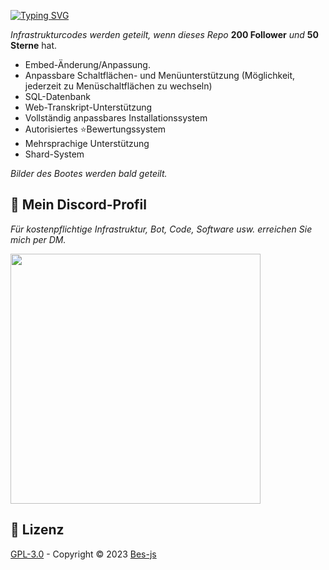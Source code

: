 [![Typing SVG](https://readme-typing-svg.herokuapp.com?font=Delicious+Handrawn&size=60&pause=1000&color=00F743&repeat=false&width=800&height=100&lines=Advanced+Ticket+Bot+%23By+Be%C5%9F)](#)

*Infrastrukturcodes werden geteilt, wenn dieses Repo* **200 Follower** *und* **50 Sterne** hat.

- Embed-Änderung/Anpassung.
- Anpassbare Schaltflächen- und Menüunterstützung (Möglichkeit, jederzeit zu Menüschaltflächen zu wechseln)
- SQL-Datenbank
- Web-Transkript-Unterstützung
- Vollständig anpassbares Installationssystem
- Autorisiertes ⭐Bewertungssystem
- Mehrsprachige Unterstützung
- Shard-System

*Bilder des Bootes werden bald geteilt.*

## 🔵 Mein Discord-Profil
*Für kostenpflichtige Infrastruktur, Bot, Code, Software usw. erreichen Sie mich per DM.*

<a href="https://discord.com/users/928259219038302258"><img width="400px" src="https://lanyard.kyrie25.me/api/928259219038302258?decoration=true&useDisplayName=true&animationDuration=2s&waveColor=3256a8&imgStyle=square&imgBorderRadius=16px&bg=DD272700&idleMessage=Five+So+Beş+So+Me"></a>

## 📖 Lizenz
[GPL-3.0](https://www.gnu.org/licenses/gpl-3.0.html) - Copyright © 2023 [Bes-js](https://github.com/Bes-js)

